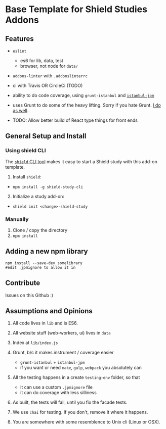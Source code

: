 # Base Template for Shield Studies Addons

## Features

- `eslint`

    - es6 for lib, data, test
    - browser, not node for `data/`

- `addons-linter` with `.addonslinterrc`

- ci with Travis OR CircleCi (TODO)

- ability to do code coverage, using `grunt-istanbul` and [`istanbul-jpm`](https://github.com/freaktechnik/istanbul-jpm)

- uses Grunt to do some of the heavy lifting.  Sorry if you hate Grunt.  [I do as well](#1).

- TODO:  Allow better build of React type things for front ends

## General Setup and Install

### Using shield CLI
The [`shield` CLI tool](https://www.npmjs.com/package/shield-study-cli) makes it easy to start a Shield study with this add-on template.

1. Install `shield`:
  * `npm install -g shield-study-cli`
2. Initialize a study add-on:
  * `shield init <change>-shield-study`
  
### Manually

1.  Clone / copy the directory
2.  `npm install`

## Adding a new npm library

```
npm install --save-dev somelibrary
#edit .jpmignore to allow it in
```

## Contribute

Issues on this Github :)

## Assumptions and Opinions

1.  All code lives in `lib` and is ES6.
2.  All website stuff (web-workers, ui) lives in `data`
3.  Index at `lib/index.js`
4.  Grunt, b/c it makes instrument / coverage easier

    - `grunt-istanbul` + `istanbul-jpm`
    - if you want or need `make`, `gulp`, `webpack` you absolutely can

5.  All the testing happens in a create `testing-env` folder, so that

    - it can use a custom `.jpmignore` file
    - it can do coverage with less silliness

6.  As built, the tests will fail, until you fix the facade tests.
7.  We use `chai` for testing.  If you don't, remove it where it happens.
8.  You are somewhere with some resemblence to Unix cli (Linux or OSX).


